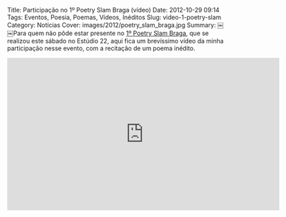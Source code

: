 Title: Participação no 1º Poetry Slam Braga (vídeo)
Date: 2012-10-29 09:14
Tags: Eventos, Poesia, Poemas, Vídeos, Inéditos
Slug: video-1-poetry-slam
Category: Notícias
Cover: images/2012/poetry_slam_braga.jpg
Summary: ￼￼Para quem não pôde estar presente no [1º Poetry Slam Braga]({filename}/artigos/2012/2012-10-25_1-poetry-slam-braga.md), que se realizou este sábado no Estúdio 22, aqui fica um brevíssimo vídeo da minha participação nesse evento, com a recitação de um poema inédito.

<iframe width="630" height="354" src="https://www.youtube.com/embed/vZq835D1o0M?rel=0" frameborder="0" allowfullscreen></iframe>



